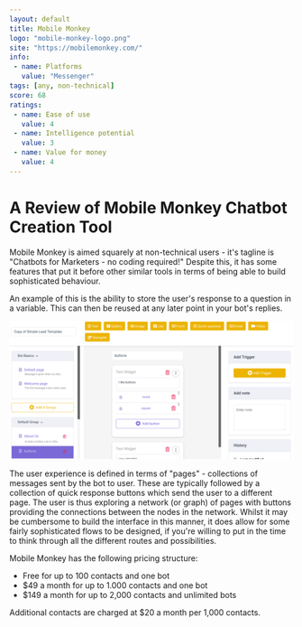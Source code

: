 ```yaml
---
layout: default
title: Mobile Monkey
logo: "mobile-monkey-logo.png"
site: "https://mobilemonkey.com/"
info:
 - name: Platforms
   value: "Messenger"
tags: [any, non-technical]
score: 68
ratings:
 - name: Ease of use
   value: 4
 - name: Intelligence potential
   value: 3
 - name: Value for money
   value: 4
---
```


A Review of Mobile Monkey Chatbot Creation Tool
===============================================

Mobile Monkey is aimed squarely at non-technical users - it's tagline
is "Chatbots for Marketers - no coding required!" Despite this, it has
some features that put it before other similar tools in terms of being
able to build sophisticated behaviour.

An example of this is the ability to store the user's response to a
question in a variable. This can then be reused at any later point in
your bot's replies.

<img src="/img/mobile-monkey-screenshot.png" class="img-fluid">

The user experience is defined in terms of "pages" - collections of
messages sent by the bot to user. These are typically followed by a
collection of quick response buttons which send the user to a
different page. The user is thus exploring a network (or graph) of pages with
buttons providing the connections between the nodes in the
network. Whilst it may be cumbersome to build the interface in this
manner, it does allow for some fairly sophisticated flows to be
designed, if you're willing to put in the time to think through all
the different routes and possibilities.

Mobile Monkey has the following pricing structure:
 - Free for up to 100 contacts and one bot
 - $49 a month for up to 1.000 contacts and one bot
 - $149 a month for up to 2,000 contacts and unlimited bots

Additional contacts are charged at $20 a month per 1,000 contacts.
